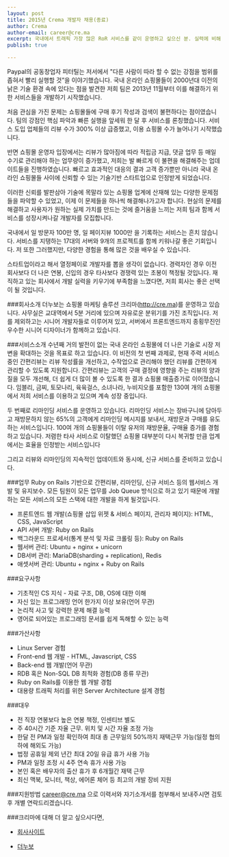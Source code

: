 ```yaml
---
layout: post
title: 2015년 Crema 개발자 채용(종료)
author: Crema
author-email: career@cre.ma
excerpt: 국내에서 트래픽 가장 많은 RoR 서비스를 같이 운영하고 싶으신 분. 실력에 비해 저평가되었다고 생각하는 분, 국내 이커머스 생태계를 혁신하고 싶으신 분. 크리마에서 RoR 개발자를 모십니다.
publish: true

---
```


Paypal의 공동창업자 피터틸는 저서<Zero to One>에서 "다른 사람이 따라 할 수 없는 강점을 범위를 좁혀서 빨리 실행할 것”을 이야기했습니다. 국내 온라인 쇼핑몰들이 2000년대 이전의 낡은 기술 환경 속에 있다는 점을 발견한 저희 팀은 2013년 11월부터 이를 해결하기 위한 서비스들을 개발하기 시작했습니다.

처음 관심을 가진 문제는 쇼핑몰들에 구매 후기 작성과 검색이 불편하다는 점이였습니다. 팀의 강점인 핵심 파악과 빠른 실행을 앞세워 한 달 후 서비스를 론칭했습니다. 서비스 도입 업체들의 리뷰 수가 300% 이상 급증했고, 이용 쇼핑몰 수가 늘어나기 시작했습니다.

반면 쇼핑몰 운영자 입장에서는 리뷰가 많아짐에 따라 적립금 지급, 댓글 업무 등 매일 수기로 관리해야 하는 업무량이 증가했고, 저희는 발 빠르게 이 불편을 해결해주는 업데이트들을 진행하였습니다. 빠르고 효과적인 대응의 결과 고객 증가뿐만 아니라 국내 온라인 쇼핑몰들 사이에 신뢰할 수 있는 기술기반 스타트업으로 인정받게 되었습니다.

이러한 신뢰를 발판삼아 기술에 목말라 있는 쇼핑몰 업계에 산재해 있는 다양한 문제점들을 파악할 수 있었고, 이제 이 문제들을 하나씩 해결해나가고자 합니다. 현실의 문제를 해결하고 사용자가 원하는 실제 가치를 만드는 것에 즐거움을 느끼는 저희 팀과 함께 서비스를 성장시켜나갈 개발자를 모집합니다.

국내에서 일 방문자 100만 명, 일 페이지뷰 1000만 을 기록하는 서비스는 흔치 않습니다. 서비스를 지탱하는 17대의 서버와 9개의 프로젝트를 함께 키워나갈 좋은 기회입니다. 저 또한 그러했지만, 다양한 경험을 통해 많은 것을 배우실 수 있습니다.

스타트업이라고 해서 열정페이로 개발자를 뽑을 생각이 없습니다. 경력자인 경우 이전 회사보다 더 나은 연봉, 신입의 경우 타사보다 경쟁력 있는 초봉이 책정될 것입니다. 재직하고 있는 회사에서 개발 실력을 키우기에 부족함을 느꼈다면, 저희 회사는 좋은 선택이 될 것입니다.

###회사소개
더누보는 쇼핑몰 마케팅 솔루션 크리마(http://cre.ma)를 운영하고 있습니다. 사무실은 교대역에서 5분 거리에 있으며 자유로운 분위기를 가진 조직입니다. 저를 제외하고는 시니어 개발자들로 이루어져 있고, 서버에서 프론트엔드까지 종횡무진인 우수한 시니어 디자이너가 함께하고 있습니다.

###서비스소개
수년째 거의 발전이 없는 국내 온라인 쇼핑몰에 더 나은 기술로 시장 저변을 확대하는 것을 목표로 하고 있습니다.
이 비전의 첫 번째 과제로, 현재 주력 서비스 중인 간편리뷰는 리뷰 작성률을 개선하고, 수작업으로 관리해야 했던 리뷰를 간편하게 관리할 수 있도록 지원합니다. 간편리뷰는 고객의 구매 결정에 영향을 주는 리뷰의 양과 질을 모두 개선해, 더 쉽게 더 많이 볼 수 있도록 한 결과 쇼핑몰 매출증가로 이어졌습니다. 임블리, 금찌, 토모나리, 육육걸스, 소녀나라, 누비지오를 포함한 130여 개의 쇼핑몰에서 저희 서비스를 이용하고 있으며 계속 성장 중입니다.

두 번째로 리마인딩 서비스를 운영하고 있습니다. 리마인딩 서비스는 장바구니에 담아두고 재방문하지 않는 65%의 고객에게 리마인딩 메시지를 보내서, 재방문과 구매를 유도하는 서비스입니다. 100여 개의 쇼핑몰들이 이탈 유저의 재방문율, 구매율 증가를 경험하고 있습니다. 저렴한 타사 서비스로 이탈했던 쇼핑몰 대부분이 다시 복귀할 만큼 업계에서는 효율을 인정받는 서비스입니다

그리고 리뷰와 리마인딩의 지속적인 업데이트와 동시에, 신규 서비스를 준비하고 있습니다.

###업무
Ruby on Rails 기반으로 간편리뷰, 리마인딩, 신규 서비스 등의 웹서비스 개발 및 유지보수. 모든 팀원이 모든 업무를 Job Queue 방식으로 하고 있기 때문에 개발하는 모든 서비스의 모든 스택에 대한 개발을 하게 될것입니다.
- 프론트엔드 웹 개발(쇼핑몰 삽입 위젯 & 서비스 페이지, 관리자 페이지): HTML, CSS, JavaScript
- API 서버 개발: Ruby on Rails
- 백그라운드 프로세서(통계 분석 및 자료 크롤링 등): Ruby on Rails
- 웹서버 관리: Ubuntu + nginx + unicorn
- DB서버 관리: MariaDB(sharding + replication), Redis
- 애셋서버 관리: Ubuntu + nginx + Ruby on Rails

###요구사항
- 기초적인 CS 지식 - 자료 구조, DB, OS에 대한 이해
- 자신 있는 프로그래밍 언어 한가지 이상 보유(언어 무관)
- 논리적 사고 및 강력한 문제 해결 능력
- 영어로 되어있는 프로그래밍 문서를 쉽게 독해할 수 있는 능력

###가산사항
- Linux Server 경험
- Front-end 웹 개발 - HTML, Javascript, CSS
- Back-end 웹 개발(언어 무관)
- RDB 혹은 Non-SQL DB 최적화 경험(DB 종류 무관)
- Ruby on Rails를 이용한 웹 개발 경험
- 대용량 트래픽 처리를 위한 Server Architecture 설계 경험

###대우
- 전 직장 연봉보다 높은 연봉 책정, 인센티브 별도
- 주 40시간 기준 자율 근무. 위치 및 시간 자율 조정 가능
- 한달 전 PM과 일정 확인하여 최대 총 근무일의 50%까지 재택근무 가능(일정 협의하에 해외도 가능)
- 법정 공휴일 제외 년간 최대 20일 유급 휴가 사용 가능
- PM과 일정 조정 시 4주 연속 휴가 사용 가능
- 본인 혹은 배우자의 출산 휴가 후 6개월간 재택 근무
- 최신 맥북, 모니터, 책상, 에어론 체어 등 최고의 개발 장비 지원

###지원방법
career@cre.ma 으로 이력서와 자기소개서를 첨부해서 보내주시면 검토 후 개별 연락드리겠습니다.

###크리마에 대해 더 알고 싶으시다면,

- [회사사이트](http://cre.ma)

- [더누보](http://the-nuvo.com)
